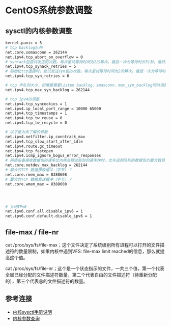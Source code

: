 # CentOS系统参数调整

## sysctl的内核参数调整
```bash
kernel.panic = 5
# tcp backlog队列
net.core.somaxconn = 262144
net.ipv4.tcp_abort_on_overflow = 0
# syn+ack包尝试发送的次数。每次重试等待时间为2的幂次。最后一次为等待时长31秒。最终超时连接需要经历63秒
net.ipv4.tcp_synack_retries = 5
# 初始化tcp连接时，尝试发送syn包的次数。每次重试等待时间为2的幂次。最后一次为等待时长63秒。最终超时连接需要经历127秒
net.ipv4.tcp_syn_retries = 6

# tcp 半队列大小，但需要需要listen backlog、smaxconn、max_syn_backlog同时调整，会影响半队列大小
net.ipv4.tcp_max_syn_backlog = 262144

# tcp ipv4的调整
net.ipv4.tcp_syncookies = 1
net.ipv4.ip_local_port_range = 10000 65000
net.ipv4.tcp_timestamps = 1
net.ipv4.tcp_tw_reuse = 0
net.ipv4.tcp_tw_recycle = 0

# 以下是为未了解的参数
net.ipv4.netfilter.ip_conntrack_max
net.ipv4.tcp_slow_start_after_idle
net.ipv4.route.gc_timeout
net.ipv4.tcp_fastopen
net.ipv4.icmp_ignore_bogus_error_responses
# 网络设备接收数据包的速率比内核处理这些包的速率快时，允许送到队列的数据包的最大数目？
net.core.netdev_max_backlog = 262144
# 最大的TCP 数据接收缓冲（字节）？
net.core.rmem_max = 8388608
# 最大的TCP 数据发送缓冲（字节）？
net.core.wmem_max = 8388608




# 关闭IPv6
net.ipv6.conf.all.disable_ipv6 = 1
net.ipv6.conf.default.disable_ipv6 = 1

```

## file-max / file-nr
cat /proc/sys/fs/file-max；这个文件决定了系统级别所有进程可以打开的文件描述符的数量限制，如果内核中遇到VFS: file-max limit <number> reached的信息，那么就提高这个值。

cat /proc/sys/fs/file-nr；这个是一个状态指示的文件，一共三个值，第一个代表全局已经分配的文件描述符数量，第二个代表自由的文件描述符（待重新分配的），第三个代表总的文件描述符的数量。
## 参考连接
* [内核sysctl手册说明](https://www.kernel.org/doc/Documentation/networking/ip-sysctl.txt)
* [内核参数查询](https://sysctl-explorer.net/)